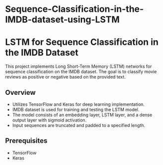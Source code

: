 # Sequence-Classification-in-the-IMDB-dataset-using-LSTM
# LSTM for Sequence Classification in the IMDB Dataset

This project implements Long Short-Term Memory (LSTM) networks for sequence classification on the IMDB dataset. 
The goal is to classify movie reviews as positive or negative based on the provided text.

## Overview

- Utilizes TensorFlow and Keras for deep learning implementation.
- IMDB dataset is used for training and testing the LSTM model.
- The model consists of an embedding layer, LSTM layer, and a dense output layer with sigmoid activation.
- Input sequences are truncated and padded to a specified length.

## Prerequisites

- TensorFlow
- Keras

